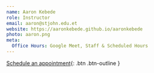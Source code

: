 ```yaml
---
name: Aaron Kebede
role: Instructor
email: aaron@stjohn.edu.et
website: https://aaronkebede.github.io/aaronkebede
photo: aaron.png
meta:
  Office Hours: Google Meet, Staff & Scheduled Hours
---
```


[Schedule an appointment](#){: .btn .btn-outline }
